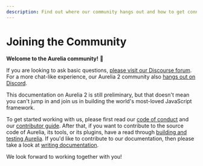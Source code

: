 ```yaml
---
description: Find out where our community hangs out and how to get connected.
---
```


# Joining the Community

**Welcome to the Aurelia community!** 🎊 

If you are looking to ask basic questions, [please visit our Discourse forum](https://discourse.aurelia.io/). For a more chat-like experience, our Aurelia 2 community also [hangs out on Discord](https://discord.gg/fh72aCn).

This documentation on Aurelia 2 is still preliminary, but that doesn't mean you can't jump in and join us in building the world's most-loved JavaScript framework.

To get started working with us, please first read our [code of conduct](code-of-conduct.md) and our [contributor guide](contributor-guide.md). After that, if you want to contribute to the source code of Aurelia, its tools, or its plugins, have a read through [building and testing Aurelia](building-and-testing-aurelia.md). If you'd like to contribute to our documentation, then please take a look at [writing documentation](writing-documentation.md).

We look forward to working together with you!

